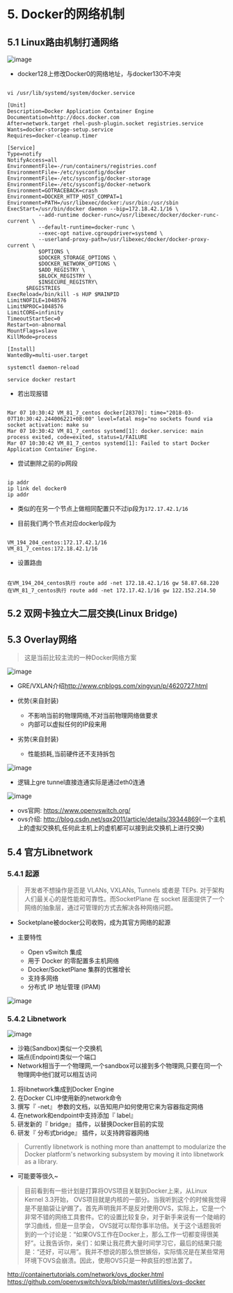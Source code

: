 # 5. Docker的网络机制

## 5.1 Linux路由机制打通网络

![image](http://clsaadockerimgbed-10042610.cossh.myqcloud.com/5-1-01.png)

* docker128上修改Docker0的网络地址，与docker130不冲突

```shell

vi /usr/lib/systemd/system/docker.service

[Unit]
Description=Docker Application Container Engine
Documentation=http://docs.docker.com
After=network.target rhel-push-plugin.socket registries.service
Wants=docker-storage-setup.service
Requires=docker-cleanup.timer

[Service]
Type=notify
NotifyAccess=all
EnvironmentFile=-/run/containers/registries.conf
EnvironmentFile=-/etc/sysconfig/docker
EnvironmentFile=-/etc/sysconfig/docker-storage
EnvironmentFile=-/etc/sysconfig/docker-network
Environment=GOTRACEBACK=crash
Environment=DOCKER_HTTP_HOST_COMPAT=1
Environment=PATH=/usr/libexec/docker:/usr/bin:/usr/sbin
ExecStart=/usr/bin/docker daemon --bip=172.18.42.1/16 \
          --add-runtime docker-runc=/usr/libexec/docker/docker-runc-current \
          --default-runtime=docker-runc \
          --exec-opt native.cgroupdriver=systemd \
          --userland-proxy-path=/usr/libexec/docker/docker-proxy-current \
          $OPTIONS \
          $DOCKER_STORAGE_OPTIONS \
          $DOCKER_NETWORK_OPTIONS \
          $ADD_REGISTRY \
          $BLOCK_REGISTRY \
          $INSECURE_REGISTRY\
      $REGISTRIES
ExecReload=/bin/kill -s HUP $MAINPID
LimitNOFILE=1048576
LimitNPROC=1048576
LimitCORE=infinity
TimeoutStartSec=0
Restart=on-abnormal
MountFlags=slave
KillMode=process

[Install]
WantedBy=multi-user.target

systemctl daemon-reload

service docker restart

```

* 若出现报错

```shell

Mar 07 10:30:42 VM_81_7_centos docker[28370]: time="2018-03-07T10:30:42.244006221+08:00" level=fatal msg="no sockets found via socket activation: make su
Mar 07 10:30:42 VM_81_7_centos systemd[1]: docker.service: main process exited, code=exited, status=1/FAILURE
Mar 07 10:30:42 VM_81_7_centos systemd[1]: Failed to start Docker Application Container Engine.

```

* 尝试删除之前的ip网段

```shell

ip addr
ip link del docker0
ip addr

```

* 类似的在另一个节点上做相同配置只不过ip段为```172.17.42.1/16```

* 目前我们两个节点对应dockerIp段为

```shell

VM_194_204_centos:172.17.42.1/16
VM_81_7_centos:172.18.42.1/16

```

* 设置路由

```shell

在VM_194_204_centos执行 route add -net 172.18.42.1/16 gw 58.87.68.220
在VM_81_7_centos执行 route add -net 172.17.42.1/16 gw 122.152.214.50

```

## 5.2 双网卡独立大二层交换(Linux Bridge)

## 5.3 Overlay网络

>这是当前比较主流的一种Docker网络方案

![image](http://clsaadockerimgbed-10042610.cossh.myqcloud.com/5-3-01.png)

* GRE/VXLAN介绍<http://www.cnblogs.com/xingyun/p/4620727.html>

* 优势(来自封装)
  * 不影响当前的物理网络,不对当前物理网络做要求
  * 内部可以虚拟任何的IP段来用
* 劣势(来自封装)
  * 性能损耗,当前硬件还不支持拆包

![image](http://clsaadockerimgbed-10042610.cossh.myqcloud.com/5-3-02.png)

* 逻辑上gre tunnel直接连通实际是通过eth0连通

![image](http://clsaadockerimgbed-10042610.cossh.myqcloud.com/5-3-03.png)

* ovs官网: <https://www.openvswitch.org/>
* ovs介绍: <http://blog.csdn.net/sqx2011/article/details/39344869>(一个主机上的虚拟交换机,任何此主机上的虚机都可以接到此交换机上进行交换)

## 5.4 官方Libnetwork

### 5.4.1 起源

>开发者不想操作是否是 VLANs, VXLANs, Tunnels 或者是 TEPs. 对于架构人们最关心的是性能和可靠性。而SocketPlane 在 socket 层面提供了一个网络的抽象层，通过可管理的方式去解决各种网络问题。

* Socketplane被docker公司收购，成为其官方网络的起源

* 主要特性
  * Open vSwitch 集成
  * 用于 Docker 的零配置多主机网络
  * Docker/SocketPlane 集群的优雅增长
  * 支持多网络
  * 分布式 IP 地址管理 (IPAM)

![image](http://clsaadockerimgbed-10042610.cossh.myqcloud.com/5-4-01.png)

### 5.4.2 Libnetwork

![image](http://clsaadockerimgbed-10042610.cossh.myqcloud.com/5-4-02.png)

* 沙箱(Sandbox)类似一个交换机
* 端点(Endpoint)类似一个端口
* Network相当于一个物理网,一个sandbox可以接到多个物理网,只要在同一个物理网中他们就可以相互访问

1. 将libnetwork集成到Docker Engine
2. 在Docker CLI中使用新的network命令
3. 撰写『 -net』 参数的文档，以告知用户如何使用它来为容器指定网络
4. 在network和endpoint中支持添加『 label』
5. 研发新的『 bridge』 插件，以替换Docker目前的实现
6. 研发『 分布式bridge』 插件，以支持跨容器网络

>Currently libnetwork is nothing more than anattempt to modularize the Docker platform's networking subsystem by moving it into libnetwork as a library.

* 可能要等很久~

>目前看到有一些计划是打算将OVS项目关联到Docker上来，从Linux Kernel 3.3开始， OVS项目就是内核的一部分。当我听到这个的时候我觉得是不是脑袋让驴踢了。首先声明我并不是反对使用OVS，实际上，它是一个非常不错的网络工具套件。它的设置比较复杂，对于新手来说有一个陡峭的学习曲线，但是一旦学会， OVS就可以帮你事半功倍。关于这个话题我听到的一个讨论是：“如果OVS工作在Docker上，那么工作一切都变得很美好”。让我告诉你，亲们：如果让我花费大量时间学习它，最后的结果只能是：“还好，可以用”。我并不想说的那么愤世嫉俗，实际情况是在某些常用环境下OVS会崩溃。因此，使用OVS只是一种疯狂的想法罢了。

<http://containertutorials.com/network/ovs_docker.html>
<https://github.com/openvswitch/ovs/blob/master/utilities/ovs-docker>